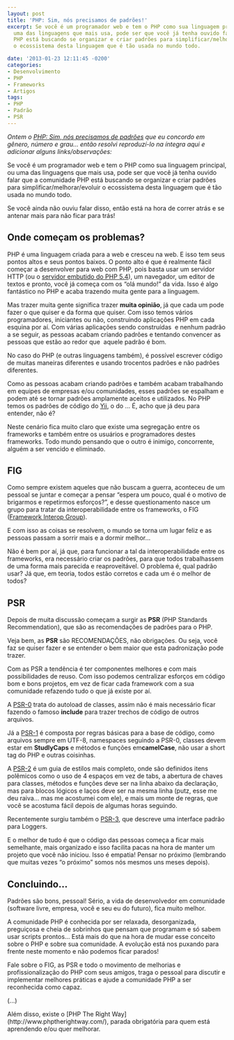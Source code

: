 ```yaml
---
layout: post
title: 'PHP: Sim, nós precisamos de padrões!'
excerpt: Se você é um programador web e tem o PHP como sua linguagem principal, ou
  uma das linguagens que mais usa, pode ser que você já tenha ouvido falar que a comunidade
  PHP está buscando se organizar e criar padrões para simplificar/melhorar/evoluir
  o ecossistema desta linguagem que é tão usada no mundo todo.

date: '2013-01-23 12:11:45 -0200'
categories:
- Desenvolvimento
- PHP
- Frameworks
- Artigos
tags:
- PHP
- Padrão
- PSR
---
```

<em>Ontem o [PHP: Sim, nós precisamos de padrões](http://infog.casoft.info/2013/01/php-sim-nos-precisamos-de-padroes/) que eu concordo em gênero, número e grau... então resolvi reproduzí-lo na íntegra aqui e adicionar alguns links/observações:</em>

Se você é um programador web e tem o PHP como sua linguagem principal, ou uma das linguagens que mais usa, pode ser que você já tenha ouvido falar que a comunidade PHP está buscando se organizar e criar padrões para simplificar/melhorar/evoluir o ecossistema desta linguagem que é tão usada no mundo todo.

Se você ainda não ouviu falar disso, então está na hora de correr atrás e se antenar mais para não ficar para trás!

## Onde começam os problemas?
PHP é uma linguagem criada para a web e cresceu na web. E isso tem seus pontos altos e seus pontos baixos. O ponto alto é que é realmente fácil começar a desenvolver para web com PHP, pois basta usar um servidor HTTP (ou o [servidor embutido do PHP 5.4](/php-5-4-servidor-interno)), um navegador, um editor de textos e pronto, você já começa com os “olá mundo!” da vida. Isso é algo fantástico no PHP e acaba trazendo muita gente para a linguagem.

Mas trazer muita gente significa trazer <strong>muita opinião</strong>, já que cada um pode fazer o que quiser e da forma que quiser. Com isso temos vários programadores, iniciantes ou não, construindo aplicações PHP em cada esquina por aí. Com várias aplicações sendo construídas  e nenhum padrão a se seguir, as pessoas acabam criando padrões e tentando convencer as pessoas que estão ao redor que  aquele padrão é bom.

No caso do PHP (e outras linguagens também), é possível escrever código de muitas maneiras diferentes e usando trocentos padrões e não padrões diferentes.

Como as pessoas acabam criando padrões e também acabam trabalhando em equipes de empresas e/ou comunidades, esses padrões se espalham e podem até se tornar padrões amplamente aceitos e utilizados. No PHP temos os padrões de código do [Yii](http://www.yiiframework.com/wiki/102/code-style), o do … É, acho que já deu para entender, não é?

Neste cenário fica muito claro que existe uma segregação entre os frameworks e também entre os usuários e programadores destes frameworks. Todo mundo pensando que o outro é inimigo, concorrente, alguém a ser vencido e eliminado.

## FIG
Como sempre existem aqueles que não buscam a guerra, aconteceu de um pessoal se juntar e começar a pensar “espera um pouco, qual é o motivo de brigarmos e repetirmos esforços?”, e desse questionamento nasce um grupo para tratar da interoperabilidade entre os frameworks, o FIG ([Framework Interop Group](http://www.php-fig.org/)).

E com isso as coisas se resolvem, o mundo se torna um lugar feliz e as pessoas passam a sorrir mais e a dormir melhor…

Não é bem por aí, já que, para funcionar a tal da interoperabilidade entre os frameworks, era necessário criar os padrões, para que todos trabalhassem de uma forma mais parecida e reaproveitável. O problema é, qual padrão usar? Já que, em teoria, todos estão corretos e cada um é o melhor de todos?

## PSR
Depois de muita discussão começam a surgir as <strong>PSR</strong> (PHP Standards Recommendation), que são as recomendações de padrões para o PHP.

Veja bem, as <strong>PSR</strong> são RECOMENDAÇÕES, não obrigações. Ou seja, você faz se quiser fazer e se entender o bem maior que esta padronização pode trazer.

Com as PSR a tendência é ter componentes melhores e com mais possibilidades de reuso. Com isso podemos centralizar esforços em código bom e bons projetos, em vez de ficar cada framework com a sua comunidade refazendo tudo o que já existe por aí.

A [PSR-0](https://github.com/php-fig/fig-standards/blob/master/accepted/PSR-0.md) trata do autoload de classes, assim não é mais necessário ficar fazendo o famoso <strong>include</strong> para trazer trechos de código de outros arquivos.

Já a [PSR-1](https://github.com/php-fig/fig-standards/blob/master/accepted/PSR-1-basic-coding-standard.md) é composta por regras básicas para a base de código, como arquivos sempre em UTF-8, namespaces seguindo a PSR-0, classes devem estar em <strong>StudlyCaps</strong> e métodos e funções em<strong>camelCase</strong>, não usar a short tag do PHP e outras coisinhas.

A [PSR-2](https://github.com/php-fig/fig-standards/blob/master/accepted/PSR-2-coding-style-guide.md) é um guia de estilos mais completo, onde são definidos itens polêmicos como o uso de 4 espaços em vez de tabs, a abertura de chaves para classes, métodos e funções deve ser na linha abaixo da declaração, mas para blocos lógicos e laços deve ser na mesma linha (putz, esse me deu raiva… mas me acostumei com ele), e mais um monte de regras, que você se acostuma fácil depois de algumas horas seguindo.

Recentemente surgiu também o [PSR-3](https://github.com/php-fig/fig-standards/blob/master/accepted/PSR-3-logger-interface.md), que descreve uma interface padrão para Loggers.

E o melhor de tudo é que o código das pessoas começa a ficar mais semelhante, mais organizado e isso facilita pacas na hora de manter um projeto que você não iniciou. Isso é empatia! Pensar no próximo (lembrando que muitas vezes “o próximo” somos nós mesmos uns meses depois).

## Concluindo…
Padrões são bons, pessoal! Sério, a vida de desenvolvedor em comunidade (software livre, empresa, você e seu eu do futuro), fica muito melhor.

A comunidade PHP é conhecida por ser relaxada, desorganizada, preguiçosa e cheia de sobrinhos que pensam que programam e só sabem usar scripts prontos… Está mais do que na hora de mudar esse conceito sobre o PHP e sobre sua comunidade. A evolução está nos puxando para frente neste momento e não podemos ficar parados!

Fale sobre o FIG, as PSR e todo o movimento de melhorias e profissionalização do PHP com seus amigos, traga o pessoal para discutir e implementar melhores práticas e ajude a comunidade PHP a ser reconhecida como capaz.

(...)

<div>
Além disso, existe o [PHP The Right Way](http://www.phptherightway.com/), parada obrigatória para quem está aprendendo e/ou quer melhorar.

</div>
